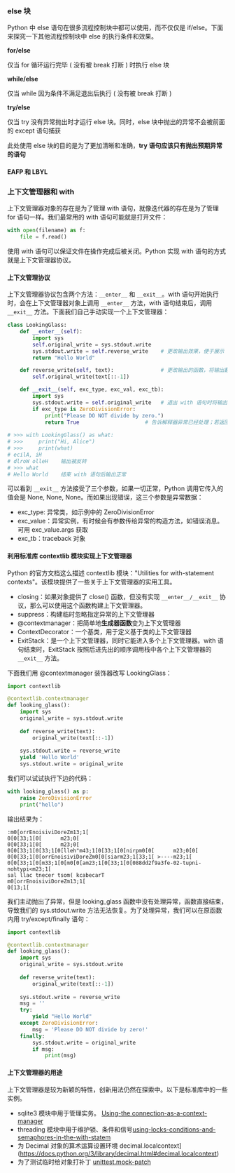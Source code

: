 ### else 块

Python 中 else 语句在很多流程控制块中都可以使用，而不仅仅是 if/else。下面来探究一下其他流程控制块中 else 的执行条件和效果。

**for/else**

仅当 for 循环运行完毕 ( 没有被 break 打断 ) 时执行 else 块

**while/else**

仅当 while 因为条件不满足退出后执行 ( 没有被 break 打断 )

**try/else**

仅当 try 没有异常抛出时才运行 else 块。同时，else 块中抛出的异常不会被前面的 except 语句捕获

此处使用 else 块的目的是为了更加清晰和准确，**try 语句应该只有抛出预期异常的语句**

#### EAFP 和 LBYL



### 上下文管理器和 with

上下文管理器对象的存在是为了管理 with 语句，就像迭代器的存在是为了管理 for 语句一样。我们最常用的 with 语句可能就是打开文件：

```python
with open(filename) as f:
    file = f.read()
```

使用 with 语句可以保证文件在操作完成后被关闭。Python 实现 with 语句的方式就是上下文管理器协议。

#### 上下文管理协议

上下文管理器协议包含两个方法：`__enter__` 和 `__exit__`。with 语句开始执行时，会在上下文管理器对象上调用 `__enter__` 方法，with 语句结束后，调用 `__exit__` 方法。下面我们自己手动实现一个上下文管理器：

```python
class LookingGlass:
    def __enter__(self):    
        import sys
        self.original_write = sys.stdout.write 
        sys.stdout.write = self.reverse_write    # 更改输出效果，便于展示
        return "Hello World"

    def reverse_write(self, text):               # 更改输出的函数，将输出翻转
        self.original_write(text[::-1])

    def __exit__(self, exc_type, exc_val, exc_tb):
        import sys
        sys.stdout.write = self.original_write   # 退出 with 语句时将输出恢复
        if exc_type is ZeroDivisionError:
            print("Please DO NOT divide by zero.")
            return True                     # 告诉解释器异常已经处理；若返回其他值异常会向上冒泡
        
# >>> with LookingGlass() as what:
# >>>     print("Hi, Alice")
# >>>     print(what)
# ecilA, iH
# dlroW olleH    输出被反转
# >>> what
# Hello World    结束 with 语句后输出正常
```

可以看到 `__exit__` 方法接受了三个参数，如果一切正常，Python 调用它传入的值会是 None, None, None。而如果出现错误，这三个参数是异常数据：

- exc_type: 异常类，如示例中的 ZeroDivisionError
- exc_value：异常实例，有时候会有参数传给异常的构造方法，如错误消息。可用 exc_value.args 获取
- exc_tb：traceback 对象

#### 利用标准库 contextlib 模块实现上下文管理器

Python 的官方文档这么描述 contextlib 模块："Utilities for with-statement contexts"。该模块提供了一些关于上下文管理器的实用工具。

- closing：如果对象提供了 close() 函数，但没有实现 `__enter__/__exit__` 协议，那么可以使用这个函数构建上下文管理器。
- suppress：构建临时忽略指定异常的上下文管理器
- @contextmanager：把简单地**生成器函数**变为上下文管理器
- ContextDecorator：一个基类，用于定义基于类的上下文管理器
- ExitStack：是一个上下文管理器，同时它能进入多个上下文管理器。with 语句结束时，ExitStack 按照后进先出的顺序调用栈中各个上下文管理器的 `__exit__` 方法。

下面我们用 @contextmanager 装饰器改写 LookingGlass：

```python
import contextlib

@contextlib.contextmanager
def looking_glass():
    import sys
    original_write = sys.stdout.write
    
    def reverse_write(text):
        original_write(text[::-1])
        
    sys.stdout.write = reverse_write
    yield 'Hello World'
    sys.stdout.write = original_write
```

我们可以试试执行下边的代码：

```python
with looking_glass() as p:
    raise ZeroDivisionError
    print("hello")
```

输出结果为：

```
:m0[orrEnoisiviDoreZm13;1[
0[0[33;1[0[      m23;0[
0[0[33;1[0[      m23;0[
0[0[33;1[0[33;1[0[lleh"m43;1[0[33;1[0[nirpm0[0[      m23;0[0[
0[0[33;1[0[orrEnoisiviDoreZm0[0[siarm23;1[33;1[ >----m23;1[
0[0[33;1[0[m33;1[0[m0[0[am23;1[0[33;1[0[088dd2f9a3fe-02-tupni-nohtypi<m23;1[
sal llac tnecer tsom( kcabecarT                         m0[orrEnoisiviDoreZm13;1[
0[13;1[
```

我们主动抛出了异常，但是 looking_glass 函数中没有处理异常，函数直接结束，导致我们的 sys.stdout.write 方法无法恢复。为了处理异常，我们可以在原函数内用 try/except/finally 语句：

```python
import contextlib

@contextlib.contextmanager
def looking_glass():
    import sys
    original_write = sys.stdout.write
    
    def reverse_write(text):
        original_write(text[::-1])
        
    sys.stdout.write = reverse_write
    msg = ''
    try:
        yield "Hello World"
    except ZeroDivisionError:
        msg = 'Please DO NOT divide by zero!'
    finally:
        sys.stdout.write = original_write
        if msg:
            print(msg)
```

#### 上下文管理器的用途

上下文管理器是较为新颖的特性，创新用法仍然在探索中。以下是标准库中的一些实例。

- sqlite3 模块中用于管理实务。 [Using-the connection-as-a-context-manager](https://docs.python.org/3/library/sqlite3.html#using-the-connection-as-a-context-manager)
- threading 模块中用于维护锁、条件和信号[using-locks-conditions-and-semaphores-in-the-with-statem](https://docs.python.org/3/library/threading.html#using-locks-conditions-and-semaphores-in-the-with-statement)
- 为 Decimal 对象的算术运算设置环境 decimal.localcontext](https://docs.python.org/3/library/decimal.html#decimal.localcontext)
- 为了测试临时给对象打补丁 [unittest.mock-patch](https://docs.python.org/3/library/unittest.mock.html#patch)